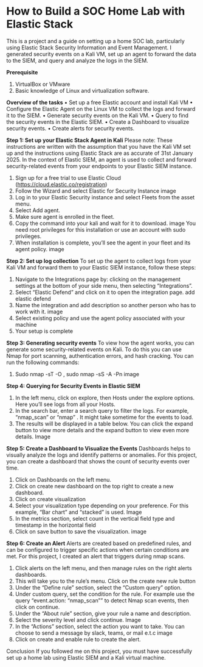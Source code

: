# How to Build a SOC Home Lab with Elastic Stack
This is a project and a guide on setting up a home SOC lab, particularly using Elastic Stack Security Information and Event Management. I generated security events on a Kali VM, set up an agent to forward the data to the SIEM, and query and analyze the logs in the SIEM.

**Prerequisite**
1.	VirtualBox or VMware
2.	Basic knowledge of Linux and virtualization software.

**Overview of the tasks**
•	Set up a free Elastic account and install Kali VM
•	Configure the Elastic Agent on the Linux VM to collect the logs and forward it to the SIEM.
•	Generate security events on the Kali VM.
•	Query to find the security events in the Elastic SIEM.
•	Create a Dashboard to visualize security events.
•	Create alerts for security events.

**Step 1: Set up your Elastic Stack Agent in Kali**
Please note: These instructions are written with the assumption that you have the Kali VM set up and the instructions using Elastic Stack are as accurate of 31st January 2025.
In the context of Elastic SIEM, an agent is used to collect and forward security-related events from your endpoints to your Elastic SIEM instance.

1.	Sign up for a free trial to use Elastic Cloud (https://cloud.elastic.co/registration)
2.	Follow the Wizard and select Elastic for Security Instance image
3.	Log in to your Elastic Security instance and select Fleets from the asset menu.
4.	Select Add agent.
5.	Make sure agent is enrolled in the fleet.
6.	Copy the command into your kali and wait for it to download. image You need root privileges for this installation or use an account with sudo privileges.
7.	When installation is complete, you’ll see the agent in your fleet and its agent policy. image

**Step 2: Set up log collection**
To set up the agent to collect logs from your Kali VM and forward them to your Elastic SIEM instance, follow these steps:
1.	Navigate to the Integrations page by: clicking on the management settings at the bottom of your side menu, then selecting “Integrations”.
2.	Select “Elastic Defend” and click on it to open the integration page. add elastic defend
3.	Name the integration and add description so another person who has to work with it. image
4.	Select existing policy and use the agent policy associated with your machine
5.	Your setup is complete

**Step 3: Generating security events**
To view how the agent works, you can generate some security-related events on Kali. To do this you can use Nmap for port scanning, authentication errors, and hash cracking. You can run the following commands:
1.	Sudo nmap -sT -O <your ip address>, sudo nmap -sS -A -Pn <your ip address> image

**Step 4: Querying for Security Events in Elastic SIEM**
1.	In the left menu, click on explore, then Hosts under the explore options. Here you’ll see logs from all your Hosts. 
2.	In the search bar, enter a search query to filter the logs. For example, “nmap_scan” or “nmap” . It might take sometime for the events to load.
3.	The results will be displayed in a table below. You can click the expand button to view more details and the expand button to view even more details. Image

**Step 5: Create a Dashboard to Visualize the Events**
Dashboards helps to visually analyze the logs and identify patterns or anomalies. For this project, you can create a dashboard that shows the count of security events over time.
1.	Click on Dashboards on the left menu.
2.	Click on create new dashboard on the top right to create a new dashboard.
3.	Click on create visualization
4.	Select your visualization type depending on your preference. For this example, “Bar chart” and “stacked” is used. Image
5.	In the metrics section, select count in the vertical field type and timestamp in the horizontal field
6.	Click on save button to save the visualization. image

**Step 6: Create an Alert**
Alerts are created based on predefined rules, and can be configured to trigger specific actions when certain conditions are met. For this project, I created an alert that triggers during nmap scans.
1.	Click alerts on the left menu, and then manage rules on the right alerts dashboards.
2.	This will take you to the rule’s menu. Click on the create new rule button
3.	Under the “Define rule” section, select the “Custom query” option.
4.	Under custom query, set the condition for the rule. For example use the query “event.action: “nmap_scan”” to detect Nmap scan events, then click on continue.
5.	Under the “About rule” section, give your rule a name and description. 
6.	Select the severity level and click continue. Image
7.	In the “Actions” section, select the action you want to take. You can choose to send a message by slack, teams, or mail e.t.c image
8.	Click on create and enable rule to create the alert.

Conclusion
If you followed me on this project, you must have successfully set up a home lab using Elastic SIEM and a Kali virtual machine.
